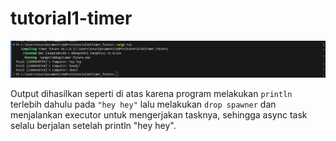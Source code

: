 # tutorial1-timer

![alt text](<img/Screenshot 2024-05-05 215419.png>)

Output dihasilkan seperti di atas karena program melakukan `println` terlebih dahulu pada `"hey hey"` lalu melakukan `drop spawner` dan menjalankan executor untuk mengerjakan tasknya, sehingga async task selalu berjalan setelah println "hey hey".

